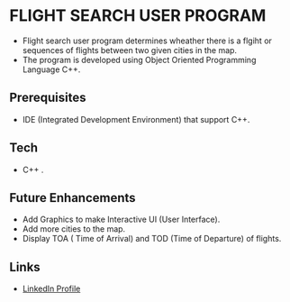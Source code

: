 # **FLIGHT SEARCH USER PROGRAM** 

*  Flight search user program determines wheather there is a flgiht or sequences of flights between two given cities in the map.
* The program is developed using Object Oriented Programming Language C++. 

## Prerequisites 
* IDE (Integrated Development Environment) that support C++. 
## Tech 
* C++ . 
## Future Enhancements 
* Add Graphics to make Interactive UI (User Interface). 
* Add more cities to the map. 
* Display TOA ( Time of Arrival) and TOD (Time of Departure) of flights. 
## Links
* [LinkedIn Profile](https://www.linkedin.com/in/singhperry01/)

